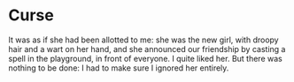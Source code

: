 Curse
=====
It was as if she had been allotted to me: she was the new girl, with droopy hair and a wart on her hand, and she announced our friendship by casting a spell in the playground, in front of everyone. I quite liked her. But there was nothing to be done: I had to make sure I ignored her entirely.